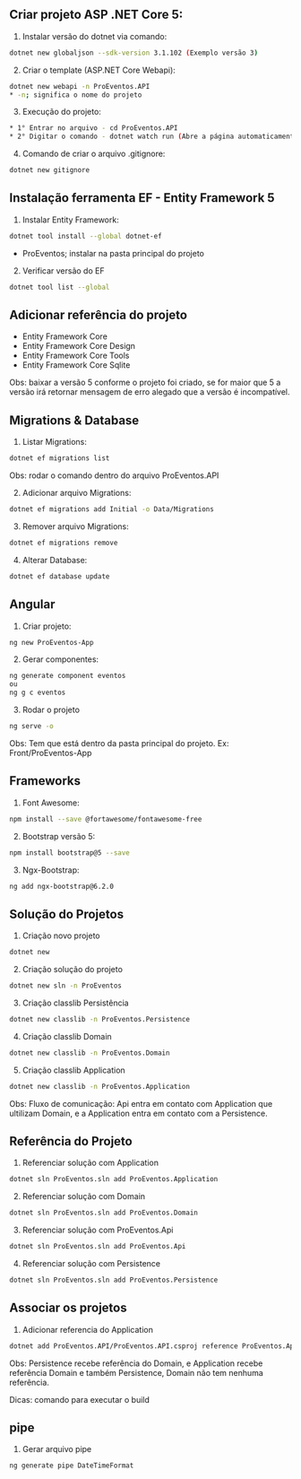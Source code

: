 ## Criar projeto ASP .NET Core 5:

1. Instalar versão do dotnet via comando:
  ```sh
dotnet new globaljson --sdk-version 3.1.102 (Exemplo versão 3)
 ```

2. Criar o template (ASP.NET Core Webapi):
```sh
dotnet new webapi -n ProEventos.API
* -n; significa o nome do projeto
```

3. Execução do projeto:
```sh
* 1° Entrar no arquivo - cd ProEventos.API
* 2° Digitar o comando - dotnet watch run (Abre a página automaticamente do Swagger)
```

4. Comando de criar o arquivo .gitignore:
```sh
dotnet new gitignore
```
## Instalação ferramenta EF - Entity Framework 5

1. Instalar Entity Framework:
```sh
dotnet tool install --global dotnet-ef
```
* ProEventos; instalar na pasta principal do projeto

2. Verificar versão do EF
```sh
dotnet tool list --global
```

## Adicionar referência do projeto
* Entity Framework Core 
* Entity Framework Core Design
* Entity Framework Core Tools
* Entity Framework Core Sqlite

Obs: baixar a versão 5 conforme o projeto foi criado, se for maior que 5 a versão irá retornar mensagem de erro alegado que a versão é incompatível.

## Migrations & Database

1. Listar Migrations:
```sh
dotnet ef migrations list
```
Obs: rodar o comando dentro do arquivo ProEventos.API

2. Adicionar arquivo Migrations:
```sh
dotnet ef migrations add Initial -o Data/Migrations
```

3. Remover arquivo Migrations:
```sh
dotnet ef migrations remove
```
4. Alterar Database:
```sh
dotnet ef database update
```

## Angular 

1. Criar projeto:
```sh
ng new ProEventos-App
```
2. Gerar componentes:
```sh
ng generate component eventos
ou
ng g c eventos
```
3. Rodar o projeto
```sh
ng serve -o
```
Obs: Tem que está dentro da pasta principal do projeto. Ex: Front/ProEventos-App

## Frameworks

1. Font Awesome:
```sh
npm install --save @fortawesome/fontawesome-free
```
2. Bootstrap versão 5:
```sh
npm install bootstrap@5 --save
```
3. Ngx-Bootstrap:
```sh
ng add ngx-bootstrap@6.2.0
```
## Solução do Projetos
1. Criação novo projeto
```sh
dotnet new
```
2. Criação solução do projeto
```sh
dotnet new sln -n ProEventos
```
3. Criação classlib Persistência
```sh
dotnet new classlib -n ProEventos.Persistence
```
4. Criação classlib Domain
```sh
dotnet new classlib -n ProEventos.Domain
```
5. Criação classlib Application
```sh
dotnet new classlib -n ProEventos.Application
```
Obs: Fluxo de comunicação: Api entra em contato com Application que ultilizam Domain, e a Application entra em contato com a Persistence.

## Referência do Projeto

1. Referenciar solução com Application
```sh
dotnet sln ProEventos.sln add ProEventos.Application
```
2. Referenciar solução com Domain
```sh
dotnet sln ProEventos.sln add ProEventos.Domain
```
3. Referenciar solução com ProEventos.Api
```sh
dotnet sln ProEventos.sln add ProEventos.Api
```
4. Referenciar solução com Persistence
```sh
dotnet sln ProEventos.sln add ProEventos.Persistence
```

## Associar os projetos

1. Adicionar referencia do Application
```sh
dotnet add ProEventos.API/ProEventos.API.csproj reference ProEventos.Application
```
Obs: Persistence recebe referência do Domain, e Application recebe referência Domain e também Persistence, Domain não tem nenhuma referência.

Dicas: comando para executar o build

## pipe 
1. Gerar arquivo pipe
```sh
ng generate pipe DateTimeFormat
```